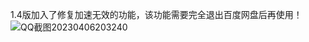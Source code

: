 1.4版加入了修复加速无效的功能，该功能需要完全退出百度网盘后再使用！
![QQ截图20230406203240](https://user-images.githubusercontent.com/24271838/230379658-d7846102-fac1-447f-b070-07c1c5027615.png)
